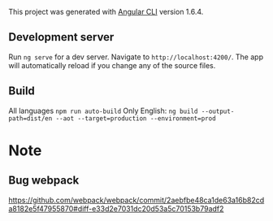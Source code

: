 
This project was generated with [Angular CLI](https://github.com/angular/angular-cli) version 1.6.4.

## Development server

Run `ng serve` for a dev server. Navigate to `http://localhost:4200/`. The app will automatically reload if you change any of the source files.

## Build

All languages `npm run auto-build`
Only English: `ng build --output-path=dist/en --aot --target=production --environment=prod` 

# Note
## Bug webpack
https://github.com/webpack/webpack/commit/2aebfbe48ca1de63a16b82cda8182e5f47955870#diff-e33d2e7031dc20d53a5c70153b79adf2


